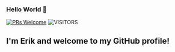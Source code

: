 ### Hello World 👋

[![PRs Welcome](https://img.shields.io/badge/PRs-welcome-971901.svg?style=plastic&logo=github)](https://github.com/Inthefield7)
<img alt="VISITORS" src="https://komarev.com/ghpvc/?username=Inthefield7&style=plastic&labelColor=lightgrey&logo=github&label=PROFILE+VIEWS&color=971901"/>
## I'm **Erik** and welcome to my GitHub profile!
<!--
**Inthefield7/Inthefield7** is a ✨ _special_ ✨ repository because its `README.md` (this file) appears on your GitHub profile.

Here are some ideas to get you started:

- 🔭 I’m currently working on 
- 🌱 I’m currently learning ...
- 👯 I’m looking to collaborate on ...
- 🤔 I’m looking for help with ...
- 💬 Ask me about ...
- 📫 How to reach me: ...
- 😄 Pronouns: ...
- ⚡ Fun fact: ...
-->
